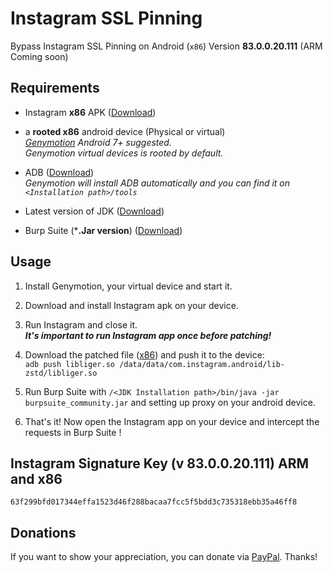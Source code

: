 # Instagram SSL Pinning
Bypass Instagram SSL Pinning on Android (`x86`) Version **83.0.0.20.111** (ARM Coming soon)

Requirements
------------
* Instagram **x86** APK ([Download](https://www.apkmirror.com/apk/instagram/instagram-instagram/instagram-instagram-83-0-0-20-111-144612-release/instagram-83-0-0-20-111-4-android-apk-download/))  

* a **rooted x86** android device (Physical or virtual)  
   *[Genymotion](https://www.genymotion.com/) Android 7+ suggested.*  
   *Genymotion virtual devices is rooted by default.*
   
* ADB ([Download](https://developer.android.com/studio/releases/platform-tools.html))  
    *Genymotion will install ADB automatically and you can find it on `<Installation path>/tools`*
  
* Latest version of JDK ([Download](https://www.oracle.com/technetwork/java/javase/downloads/jdk11-downloads-5066655.html))

* Burp Suite (***.Jar version**) ([Download](https://portswigger.net/burp/communitydownload))

Usage
-----
1. Install Genymotion, your virtual device and start it.  

2. Download and install Instagram apk on your device.  

3. Run Instagram and close it.  
  ***It's important to run Instagram app once before patching!***  
  
4. Download the patched file ([x86](https://github.com/itsMoji/Instagram_SSL_Pinning/tree/master/x86)) and push it to the device:  
  `adb push libliger.so /data/data/com.instagram.android/lib-zstd/libliger.so`  
  
5. Run Burp Suite with `/<JDK Installation path>/bin/java -jar burpsuite_community.jar` and setting up proxy on your android device.  

6. That's it! Now open the Instagram app on your device and intercept the requests in Burp Suite !

Instagram Signature Key (v 83.0.0.20.111) ARM and x86
-------------------------------------------
`63f299bfd017344effa1523d46f288bacaa7fcc5f5bdd3c735318ebb35a46ff8`

Donations
--------
If you want to show your appreciation, you can donate via [PayPal](https://www.paypal.com/cgi-bin/webscr?cmd=_donations&business=its13moji%40gmail%2ecom&lc=US&item_name=Instagram_SSL_Pinning_Donation). Thanks!
